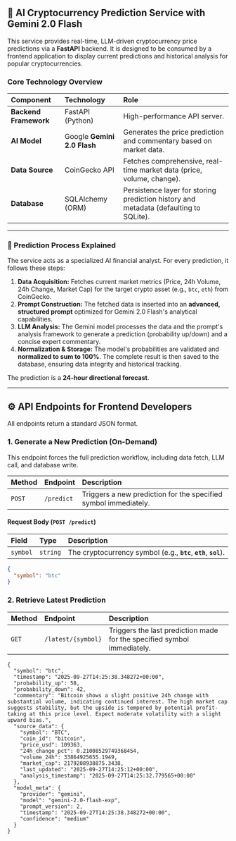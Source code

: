 ## 🚀 AI Cryptocurrency Prediction Service with Gemini 2.0 Flash

This service provides real-time, LLM-driven cryptocurrency price predictions via a **FastAPI** backend. It is designed to be consumed by a frontend application to display current predictions and historical analysis for popular cryptocurrencies.

### Core Technology Overview

| Component | Technology | Role |
| :--- | :--- | :--- |
| **Backend Framework** | FastAPI (Python) | High-performance API server. |
| **AI Model** | Google **Gemini 2.0 Flash** | Generates the price prediction and commentary based on market data. |
| **Data Source** | CoinGecko API | Fetches comprehensive, real-time market data (price, volume, change). |
| **Database** | SQLAlchemy (ORM) | Persistence layer for storing prediction history and metadata (defaulting to SQLite). |

---

### 🧠 Prediction Process Explained

The service acts as a specialized AI financial analyst. For every prediction, it follows these steps:

1.  **Data Acquisition:** Fetches current market metrics (Price, 24h Volume, 24h Change, Market Cap) for the target crypto asset (e.g., `btc`, `eth`) from CoinGecko.
2.  **Prompt Construction:** The fetched data is inserted into an **advanced, structured prompt** optimized for Gemini 2.0 Flash's analytical capabilities.
3.  **LLM Analysis:** The Gemini model processes the data and the prompt's analysis framework to generate a prediction (probability up/down) and a concise expert commentary.
4.  **Normalization & Storage:** The model's probabilities are validated and **normalized to sum to $100\%$**. The complete result is then saved to the database, ensuring data integrity and historical tracking.

The prediction is a **24-hour directional forecast**.

---

## ⚙️ API Endpoints for Frontend Developers

All endpoints return a standard JSON format.

### 1. Generate a New Prediction (On-Demand)

This endpoint forces the full prediction workflow, including data fetch, LLM call, and database write.

| Method | Endpoint | Description |
| :--- | :--- | :--- |
| `POST` | `/predict` | Triggers a new prediction for the specified symbol immediately. |

#### **Request Body (`POST /predict`)**

| Field | Type | Description |
| :--- | :--- | :--- |
| `symbol` | `string` | The cryptocurrency symbol (e.g., **`btc`**, **`eth`**, **`sol`**). |

```json
{
  "symbol": "btc"
}
```

### 2. Retrieve Latest Prediction

| Method | Endpoint | Description |
| :--- | :--- | :--- |
| `GET` | `/latest/{symbol}` | Triggers the last prediction made for the specified symbol immediately. |

```
{
  "symbol": "btc",
  "timestamp": "2025-09-27T14:25:38.348272+00:00",
  "probability_up": 58,
  "probability_down": 42,
  "commentary": "Bitcoin shows a slight positive 24h change with substantial volume, indicating continued interest. The high market cap suggests stability, but the upside is tempered by potential profit-taking at this price level. Expect moderate volatility with a slight upward bias.",
  "source_data": {
    "symbol": "BTC",
    "coin_id": "bitcoin",
    "price_usd": 109363,
    "24h_change_pct": 0.21008529749368454,
    "volume_24h": 33864925655.1949,
    "market_cap": 2179208938875.3438,
    "last_updated": "2025-09-27T14:25:12+00:00",
    "analysis_timestamp": "2025-09-27T14:25:32.779565+00:00"
  },
  "model_meta": {
    "provider": "gemini",
    "model": "gemini-2.0-flash-exp",
    "prompt_version": 2,
    "timestamp": "2025-09-27T14:25:38.348272+00:00",
    "confidence": "medium"
  }
}
```